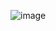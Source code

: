 
![image](https://github.com/MblLLI16/CaseLabJS/assets/99223352/e208591c-3c6f-4c45-9352-319fa4c94b17)
